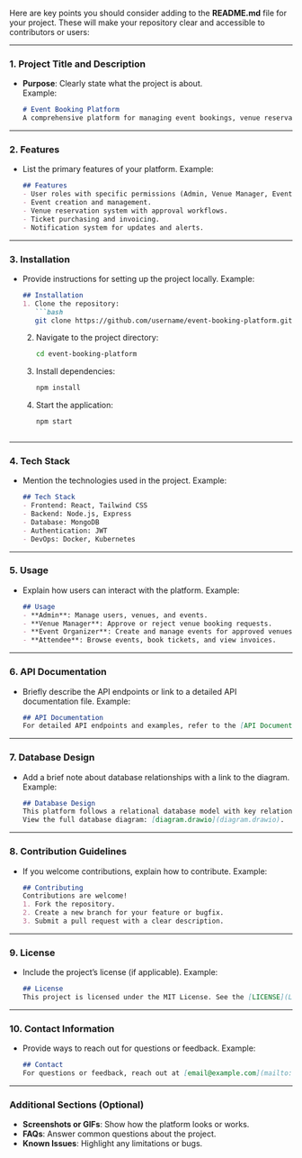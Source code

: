 Here are key points you should consider adding to the **README.md** file for your project. These will make your repository clear and accessible to contributors or users:  

---

### **1. Project Title and Description**
- **Purpose**: Clearly state what the project is about.  
  Example:  
  ```markdown
  # Event Booking Platform  
  A comprehensive platform for managing event bookings, venue reservations, and ticket sales.
  ```

---

### **2. Features**
- List the primary features of your platform.
  Example:  
  ```markdown
  ## Features
  - User roles with specific permissions (Admin, Venue Manager, Event Organizer, Attendee).
  - Event creation and management.
  - Venue reservation system with approval workflows.
  - Ticket purchasing and invoicing.
  - Notification system for updates and alerts.
  ```

---

### **3. Installation**
- Provide instructions for setting up the project locally.
  Example:  
  ```markdown
  ## Installation
  1. Clone the repository:
     ```bash
     git clone https://github.com/username/event-booking-platform.git
     ```
  2. Navigate to the project directory:
     ```bash
     cd event-booking-platform
     ```
  3. Install dependencies:
     ```bash
     npm install
     ```
  4. Start the application:
     ```bash
     npm start
     ```
  ```

---

### **4. Tech Stack**
- Mention the technologies used in the project.
  Example:  
  ```markdown
  ## Tech Stack
  - Frontend: React, Tailwind CSS
  - Backend: Node.js, Express
  - Database: MongoDB
  - Authentication: JWT
  - DevOps: Docker, Kubernetes
  ```

---

### **5. Usage**
- Explain how users can interact with the platform.
  Example:  
  ```markdown
  ## Usage
  - **Admin**: Manage users, venues, and events.
  - **Venue Manager**: Approve or reject venue booking requests.
  - **Event Organizer**: Create and manage events for approved venues.
  - **Attendee**: Browse events, book tickets, and view invoices.
  ```

---

### **6. API Documentation**
- Briefly describe the API endpoints or link to a detailed API documentation file.
  Example:  
  ```markdown
  ## API Documentation
  For detailed API endpoints and examples, refer to the [API Documentation](api-documentation.md).
  ```

---

### **7. Database Design**
- Add a brief note about database relationships with a link to the diagram.
  Example:  
  ```markdown
  ## Database Design
  This platform follows a relational database model with key relationships such as User ↔ Role, User ↔ Place, Place ↔ Event, etc.  
  View the full database diagram: [diagram.drawio](diagram.drawio).
  ```

---

### **8. Contribution Guidelines**
- If you welcome contributions, explain how to contribute.
  Example:  
  ```markdown
  ## Contributing
  Contributions are welcome!  
  1. Fork the repository.
  2. Create a new branch for your feature or bugfix.
  3. Submit a pull request with a clear description.
  ```

---

### **9. License**
- Include the project’s license (if applicable).
  Example:  
  ```markdown
  ## License
  This project is licensed under the MIT License. See the [LICENSE](LICENSE) file for details.
  ```

---

### **10. Contact Information**
- Provide ways to reach out for questions or feedback.
  Example:  
  ```markdown
  ## Contact
  For questions or feedback, reach out at [email@example.com](mailto:email@example.com).
  ```

---

### **Additional Sections (Optional)**
- **Screenshots or GIFs**: Show how the platform looks or works.
- **FAQs**: Answer common questions about the project.
- **Known Issues**: Highlight any limitations or bugs.
